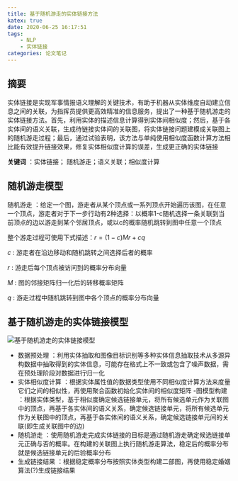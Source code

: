 ```yaml
---
title: 基于随机游走的实体链接方法
katex: true
date: 2020-06-25 16:17:51
tags:
    - NLP
    - 实体链接
categories: 论文笔记
---
```


## **摘要**

实体链接是实现军事情报语义理解的关键技术，有助于机器从实体维度自动建立信息之间的关联，为指挥员提供更高效精准的信息服务，提出了一种基于随机游走的实体链接方法。首先，利用实体的描述信息计算得到实体间相似度；然后，基于各实体间的语义关联，生成待链接实体间的关联图，将实体链接问题建模成关联图上的随机游走过程；最后，通过试验表明，该方法与单纯使用相似度函数计算方法相比能有效提升链接效果，修复实体相似度计算的误差，生成更正确的实体链接

**关键词** ：实体链接； 随机游走；语义关联；相似度计算

<!-- more -->

## **随机游走模型**

随机游走 ：给定一个图，游走者从某个顶点或一系列顶点开始遍历该图，在任意一个顶点，游走者对于下一步行动有2种选择：以概率1-c随机选择一条关联到当前顶点的边以游走到某个邻居顶点，或以c的概率随机跳转到图中任意一个顶点

整个游走过程可使用下式描述：$r=(1-c)Mr+cq$

$c$ : 游走者在沿边移动和随机跳转之间选择后者的概率

$r$ : 游走后每个顶点被访问到的概率分布向量

$M$ : 图的邻接矩阵归一化后的转移概率矩阵

$q$ : 游走过程中随机跳转到图中各个顶点的概率分布向量

## **基于随机游走的实体链接模型**

![基于随机游走的实体链接模型](https://whh.plus/images/model1.png)

- 数据预处理 ：利用实体抽取和图像目标识别等多种实体信息抽取技术从多源异构数据中抽取得到的实体信息，可能存在格式上不一致或包含了噪声数据，需在预处理阶段对数据进行归一化
- 实体相似度计算 ：根据实体属性值的数据类型使用不同相似度计算方法来度量它们之间的相似性，再使用聚合函数初始化实体间的相似度矩阵
-图模型构建 ：根据实体类型，基于相似度确定候选链接单元，将所有候选单元作为关联图中的顶点，再基于各实体间的语义关系，确定候选链接单元，将所有候选单元作为关联图中的顶点，再基于各实体间的语义关系，确定候选链接单元间的关联(即生成关联图中的边)
- 随机游走 ：使用随机游走完成实体链接的目标是通过随机游走确定候选链接单元正确与否的概率。在构建的关联图上执行随机游走算法，稳定后的概率分布就是候选链接单元的后验概率分布
- 生成链接结果 ：根据稳定概率分布按照实体类型构建二部图，再使用稳定婚姻算法(?)生成链接结果

